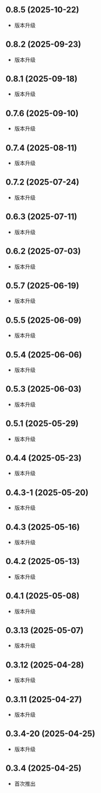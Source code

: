 ## 0.8.5 (2025-10-22)
- 版本升级
## 0.8.2 (2025-09-23)
- 版本升级
## 0.8.1 (2025-09-18)
- 版本升级
## 0.7.6 (2025-09-10)
- 版本升级
## 0.7.4 (2025-08-11)
- 版本升级
## 0.7.2 (2025-07-24)
- 版本升级
## 0.6.3 (2025-07-11)
- 版本升级
## 0.6.2 (2025-07-03)
- 版本升级
## 0.5.7 (2025-06-19)
- 版本升级
## 0.5.5 (2025-06-09)
- 版本升级
## 0.5.4 (2025-06-06)
- 版本升级
## 0.5.3 (2025-06-03)
- 版本升级
## 0.5.1 (2025-05-29)
- 版本升级
## 0.4.4 (2025-05-23)
- 版本升级
## 0.4.3-1 (2025-05-20)
- 版本升级
## 0.4.3 (2025-05-16)
- 版本升级
## 0.4.2 (2025-05-13)
- 版本升级
## 0.4.1 (2025-05-08)
- 版本升级
## 0.3.13 (2025-05-07)
- 版本升级
## 0.3.12 (2025-04-28)
- 版本升级
## 0.3.11 (2025-04-27)
- 版本升级
## 0.3.4-20 (2025-04-25)
- 版本升级
## 0.3.4 (2025-04-25)
- 首次推出
